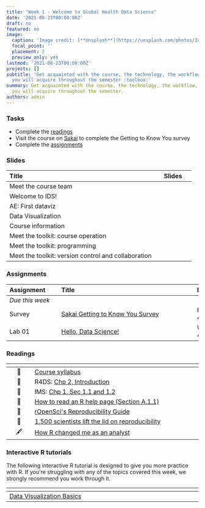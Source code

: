 ```yaml
---
title: "Week 1 - Welcome to Global Health Data Science"
date: '2021-08-23T00:00:00Z'
draft: no
featured: no
image:
  caption: 'Image credit: [**Unsplash**](https://unsplash.com/photos/IuLgi9PWETU)'
  focal_point: ''
  placement: 2
  preview_only: yes
lastmod: '2021-08-23T00:00:00Z'
projects: []
subtitle: 'Get acquainted with the course, the technology, the workflow, and the skills
  you will acquire throughout the semester :toolbox:'
summary: Get acquainted with the course, the technology, the workflow, and the skills
  you will acquire throughout the semester.
authors: admin
---
```


### Tasks

- Complete the [readings](/post/01-week/#readings)
- Visit the course on [Sakai](https://sakai.duke.edu) to complete the Getting to Know You survey
- Complete the [assignments](/post/01-week/#assignments)


### Slides

| <div style="width:250px;text-align:left">Title</div> |  <div style="width:80px;text-align:center">Slides</div> |
|:---------------------|:--------:|
|  Meet the course team |   | 
| Welcome to IDS!       | [<span style="color: #4b5357;"><i class="fas fa-desktop fa-lg"></i></span>](/slides/week-01/w1-l01-welcome.html#1)  | 
| AE: First dataviz    |  [<span style="color: #4b5357;"><i class="fas fa-desktop fa-lg"></i></span>](slides/week-01/w1-d02-your-turn-unvotes-covid.html#1) | 
| Data Visualization      | [<span style="color: #4b5357;"><i class="fas fa-desktop fa-lg"></i></span>](slides/week-01/w1-l02-ggplot2.html#1)  | 
|  Course information   | [<span style="color: #4b5357;"><i class="fas fa-desktop fa-lg"></i></span>](https://ids-s1-20.github.io/slides/week-01/w1-d03-course-information/w1-d03-course-information.html#1) |
|  Meet the toolkit: course operation     | [<span style="color: #4b5357;"><i class="fas fa-desktop fa-lg"></i></span>](https://ids-s1-20.github.io/slides/week-01/w1-d04-toolkit-course/w1-d04-toolkit-course.html#1) | 
|  Meet the toolkit: programming     | [<span style="color: #4b5357;"><i class="fas fa-desktop fa-lg"></i></span>](https://ids-s1-20.github.io/slides/week-01/w1-d05-toolkit-r/w1-d05-toolkit-r.html#1) |
|  Meet the toolkit: version control and collaboration      | [<span style="color: #4b5357;"><i class="fas fa-desktop fa-lg"></i></span>](https://ids-s1-20.github.io/slides/week-01/w1-d05-toolkit-git/w1-d06-toolkit-git.html#1) | 

### Assignments

| <div style="width:120px;text-align:left">Assignment</div> | <div style="width:340px;text-align:left">Title</div> | <div style="width:200px;text-align:left">Due</div> |
|:---|:---|:---|
| *Due this week* | | |
| Survey | [Sakai Getting to Know You Survey](https://sakai.duke.edu) | Friday, August 27, 4:00pm |
| Lab 01 | [Hello, Data Science!](https://ids-s1-20.github.io/labs/lab-00/lab-00-hello-ids.html) | Wednesday, August 25, 4:00pm |

### Readings

| <div style="width:50px"></div>  | <div style="width:420px"></div>  |  <div style="width:200px"></div> |
|:---:|:---|:---:|
| :page_facing_up: | [Course syllabus](https://sta198f2021.github.io/website/) | **Required** | 
| :open_book: | R4DS: [Chp 2, Introduction](https://r4ds.had.co.nz/explore-intro.html) | **Required** |
| :open_book: | IMS: [Chp 1, Sec 1.1 and 1.2](https://openintro-ims.netlify.app/data-hello.html) | **Required** |
| :page_facing_up: | [How to read an R help page (Section A.1.1)](https://socviz.co/appendix.html#a-little-more-about-r) | Optional | 
| :page_facing_up: | [rOpenSci's Reproducibility Guide](https://ropensci.github.io/reproducibility-guide/sections/introduction/) | Optional |
| :page_facing_up: | [1,500 scientists lift the lid on reproducibility](https://www.nature.com/news/1-500-scientists-lift-the-lid-on-reproducibility-1.19970) | Optional |
|  :fountain_pen:  | [How R changed me as an analyst](https://nhsrcommunity.com/blog/how-r-changed-me-as-an-analyst/) | Optional


### Interactive R tutorials

The following interactive R tutorial is designed to give you more practice with R. If you're struggling with any of the topics covered this week, we strongly recommend you work through it.

|  <div style="width:480px"></div>  |  <div style="width:200px"></div>  |
|:---|:---|
| [Data Visualization Basics](https://rstudio.cloud/learn/primers/1.1) | Extra practice |
